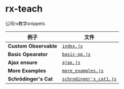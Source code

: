 # rx-teach
公司rx教学snippets

| 例子 | 文件 |
| --- | --- |
| **Custom Observable** | [`index.js`](https://github.com/regou/rx-teach/blob/master/index.js) |
| **Basic Opearator** | [`basic-op.js`](https://github.com/regou/rx-teach/blob/master/basic-op.js) |
| **Ajax ensure** | [`ajax.js`](https://github.com/regou/rx-teach/blob/master/ajax.js) |
| **More Examples** | [`more_examples.js`](https://github.com/regou/rx-teach/blob/master/more_examples.js) |
| **Schrödinger's Cat** | [`schrodinger's_cat1.js`](https://github.com/regou/rx-teach/blob/master/schrodinger's_cat1.js) |

